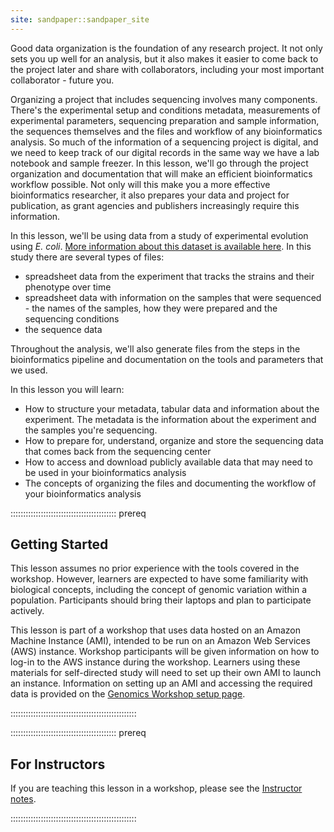 ```yaml
---
site: sandpaper::sandpaper_site
---
```


Good data organization is the foundation of any research project. It not only sets you up well for an analysis, but it also makes it easier to come back to the project later and share with collaborators, including your most important collaborator - future you.

Organizing a project that includes sequencing involves many components. There's the experimental setup and conditions metadata, measurements of experimental parameters, sequencing preparation and sample information, the sequences themselves and the files and workflow of any bioinformatics analysis. So much of the information of a sequencing project is digital, and we need to keep track of our digital records in the same way we have a lab notebook and sample freezer. In this lesson, we'll go through the project organization and documentation that will make an efficient bioinformatics workflow possible. Not only will this make you a more effective bioinformatics researcher, it also prepares your data and project for publication, as grant agencies and publishers increasingly require this information.

In this lesson, we'll be using data from a study of experimental evolution using *E. coli*. [More information about this dataset is available here](https://www.datacarpentry.org/organization-genomics/data). In this study there are several types of files:

- spreadsheet data from the experiment that tracks the strains and their phenotype over time
- spreadsheet data with information on the samples that were sequenced - the names of the samples, how they were prepared and the sequencing conditions
- the sequence data

Throughout the analysis, we'll also generate files from the steps in the bioinformatics pipeline and documentation on the tools and parameters that we used.

In this lesson you will learn:

- How to structure your metadata, tabular data and information about the experiment. The metadata is the information about the experiment and the samples you're sequencing.
- How to prepare for, understand, organize and store the sequencing data that comes back from the sequencing center
- How to access and download publicly available data that may need to be used in your bioinformatics analysis
- The concepts of organizing the files and documenting the workflow of your bioinformatics analysis

::::::::::::::::::::::::::::::::::::::::::  prereq

## Getting Started

This lesson assumes no prior experience with the tools covered in the workshop.
However, learners are expected to have some familiarity with biological concepts,
including the
concept of genomic variation within a population. Participants should bring their laptops and plan to participate actively.

This lesson is part of a workshop that uses data hosted on an Amazon Machine Instance (AMI), intended to be run on an Amazon Web Services (AWS) instance. Workshop participants will be given
information on how
to log-in to the AWS instance during the workshop. Learners using these materials for self-directed study will need to set up their own
AMI to launch an instance. Information on setting up an AMI and accessing the required data is provided on the [Genomics Workshop setup page](https://www.datacarpentry.org/genomics-workshop/index.html).


::::::::::::::::::::::::::::::::::::::::::::::::::

::::::::::::::::::::::::::::::::::::::::::  prereq

## For Instructors

If you are teaching this lesson in a workshop, please see the
[Instructor notes](instructors/instructor-notes.md).


::::::::::::::::::::::::::::::::::::::::::::::::::


